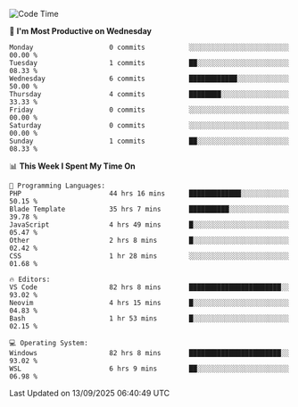 <!--START_SECTION:waka-->
![Code Time](http://img.shields.io/badge/Code%20Time-5%2C835%20hrs%2040%20mins-blue)

📅 **I'm Most Productive on Wednesday** 

```text
Monday                   0 commits           ░░░░░░░░░░░░░░░░░░░░░░░░░   00.00 % 
Tuesday                  1 commits           ██░░░░░░░░░░░░░░░░░░░░░░░   08.33 % 
Wednesday                6 commits           ████████████░░░░░░░░░░░░░   50.00 % 
Thursday                 4 commits           ████████░░░░░░░░░░░░░░░░░   33.33 % 
Friday                   0 commits           ░░░░░░░░░░░░░░░░░░░░░░░░░   00.00 % 
Saturday                 0 commits           ░░░░░░░░░░░░░░░░░░░░░░░░░   00.00 % 
Sunday                   1 commits           ██░░░░░░░░░░░░░░░░░░░░░░░   08.33 % 
```


📊 **This Week I Spent My Time On** 

```text
💬 Programming Languages: 
PHP                      44 hrs 16 mins      █████████████░░░░░░░░░░░░   50.15 % 
Blade Template           35 hrs 7 mins       ██████████░░░░░░░░░░░░░░░   39.78 % 
JavaScript               4 hrs 49 mins       █░░░░░░░░░░░░░░░░░░░░░░░░   05.47 % 
Other                    2 hrs 8 mins        █░░░░░░░░░░░░░░░░░░░░░░░░   02.42 % 
CSS                      1 hr 28 mins        ░░░░░░░░░░░░░░░░░░░░░░░░░   01.68 % 

🔥 Editors: 
VS Code                  82 hrs 8 mins       ███████████████████████░░   93.02 % 
Neovim                   4 hrs 15 mins       █░░░░░░░░░░░░░░░░░░░░░░░░   04.83 % 
Bash                     1 hr 53 mins        █░░░░░░░░░░░░░░░░░░░░░░░░   02.15 % 

💻 Operating System: 
Windows                  82 hrs 8 mins       ███████████████████████░░   93.02 % 
WSL                      6 hrs 9 mins        ██░░░░░░░░░░░░░░░░░░░░░░░   06.98 % 
```


 Last Updated on 13/09/2025 06:40:49 UTC
<!--END_SECTION:waka-->
